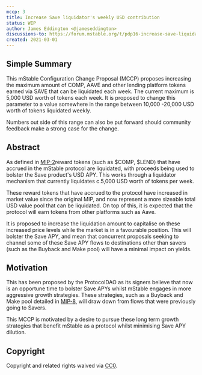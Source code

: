 ```yaml
---
mccp: 3
title: Increase Save liquidator's weekly USD contribution
status: WIP
author: James Eddington <@jameseddington>
discussions-to: https://forum.mstable.org/t/pdp16-increase-save-liquidators-weekly-usd-contribution-mccp-3/370
created: 2021-03-01
---
```


<!--You can leave these HTML comments in your merged MCCP and delete the visible duplicate text guides, they will not appear and may be helpful to refer to if you edit it again. This is the suggested template for new MCCPs. Note that an MCCP number will be assigned by an editor. When opening a pull request to submit your MCCP, please use an abbreviated title in the filename, `mccp-draft_title_abbrev.md`. The title should be 44 characters or less.-->

## Simple Summary

<!--"If you can't explain it simply, you don't understand it well enough." Provide a simplified and layman-accessible explanation of the MCCP.-->

This mStable Configuration Change Proposal (MCCP) proposes increasing the maximum amount of COMP, AAVE and other lending platform tokens earned via SAVE that can be liquidated each week. The current maximum is 5,000 USD worth of tokens each week. It is proposed to change this parameter to a value somewhere in the range between 10,000 -20,000 USD worth of tokens liquidated weekly.

Numbers out side of this range can also be put forward should community feedback make a strong case for the change.

## Abstract

<!--A short (~200 word) description of the variable change proposed.-->

As defined in [MIP-2](https://mips.mstable.org/MIPS/mip-2.html)reward tokens (such as $COMP, $LEND) that have accrued in the mStable protocol are liquidated, with proceeds being used to bolster the Save product's USD APY. This works through a liquidator mechanism that currently liquidates c.5,000 USD worth of tokens per week.

These reward tokens that have accrued to the protocol have increased in market value since the original MIP, and now represent a more sizeable total USD value pool that can be liquidated. On top of this, it is expected that the protocol will earn tokens from other platforms such as Aave.

It is proposed to increase the liquidation amount to capitalise on these increased price levels while the market is in a favourable position. This will bolster the Save APY, and mean that concurrent proposals seeking to channel some of these Save APY flows to destinations other than savers (such as the Buyback and Make pool) will have a minimal impact on yields.

## Motivation

<!--The motivation is critical for MCCPs that want to update variables within mStable. It should clearly explain why the existing variable is not incentive aligned. MCCP submissions without sufficient motivation may be rejected outright.-->

This has been proposed by the ProtocolDAO as its signers believe that now is an opportune time to bolster Save APYs whilst mStable engages in more aggressive growth strategies. These strategies, such as a Buyback and Make pool detailed in [MIP-8](https://mips.mstable.org/MIPS/mip-8.html), will draw down from flows that were previously going to Savers.

This MCCP is motivated by a desire to pursue these long term growth strategies that benefit mStable as a protocol whilst minimising Save APY dilution.

## Copyright

Copyright and related rights waived via [CC0](https://creativecommons.org/publicdomain/zero/1.0/).
